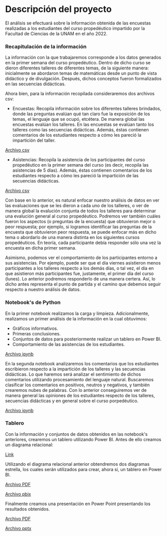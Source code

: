 # Descripción del proyecto

El análisis se efectuará sobre la información obtenida de las encuestas realizadas a los estudiantes del curso propedéutico impartido por la Facultad de Ciencias de la UNAM en el año 2022. 

### Recapitulación de la información

La información con la que trabajaremos corresponde a los datos generados en la primer semana del curso propedéutico.
Dentro de dicho curso se dieron diferentes talleres de diferentes temas, de la siguiente manera: inicialmente se abordaron
temas de matemáticas desde un punto de vista didáctico y de divulgación. Después, dichos conceptos
fueron formalizados en las secuencias didácticas.

Ahora bien, para la información recopilada consideraremos dos archivos csv:

* Encuestas: Recopila información sobre los diferentes talleres brindados, donde las preguntas evalúan qué tan claro fue la exposición de los temas, el lenguaje que se ocupó, etcétera. De manera global las encuestas evalúan los talleres. En las encuestas se evalúan tanto los talleres como las secuencias didácticas. Además, éstas contienen comentarios de los estudiantes respecto a cómo les pareció la impartición del taller.

[Archivo csv](Datasets/Encuentas.csv)

* Asistencias: Recopila la asistencia de los participantes del curso propedéutico en la primer semana del curso (es decir, recopila las asistencias de 5 días). Además, éstas contienen comentarios de los estudiantes respecto a cómo les pareció la impartición de las secuencias didácticas.

[Archivo csv](Datasets/Asistencias.csv)

Con base en lo anterior, es natural enfocar nuestro análisis de datos en ver las evaluaciones que se les dieron a cada uno de los talleres, o ver de manera global la evalución conjunta de todos los talleres para determinar una evalución general al curso propedéutico. Podremos ver también cuáles fueron los aspectos (o preguntas de la encuesta) que obtuvieron mejor o peor respuesta; por ejemplo, si logramos identificar las preguntas de la encuesta que obtuvieron peor respuesta, se puede enfocar más en dicho tema o abordarlo de una manera distinta en los siguientes cursos propedéuticos. En teoría, cada participante debía responder sólo una vez la encuesta en dicha primer semana.

Asimismo, podemos ver el comportamiento de los participantes entorno a sus asistencias. Por ejemplo, puede ser que el día viernes asistieron menos participantes a los talleres respecto a los demás días, o tal vez, el día en que asistieron más participantes fue, justamente, el primer día del curso (lunes). Lo anterior podremos responderlo de una manera certera. Así, lo dicho antes representa el punto de partida y el camino que debemos seguir respecto a nuestro análisis de datos.

### Notebook's de Python

En la primer notebook realizamos la carga y limpieza. Adicionalmente, realizamos un primer análisis de la información en la cual obtuvimos:

* Gráficos informativos.
* Primeras conclusiones.
* Conjuntos de datos para posteriormente realizar un tablero en Power BI.
* Comportamiento de las asistencias de los estudiantes.

[Archivo ipynb](analisis_datos_notebook.ipynb)

En la segunda notebook analizaremos los comentarios que los estudiantes escribieron respecto a la impartición de los talleres y las secuencias didácticas. Lo que haremos será analizar el sentimiento de dichos comentarios utilizando procesamiento del lenguaje natural. Buscaremos clasificar los comentarios en positivos, neutros y negativos, y también crearemos nubes de palabras. Con lo anterior conseguiremos ver de manera general las opiniones de los estudiantes respecto de los talleres, secuencias didácticas y en general sobre el curso porpedéutico.

[Archivo ipynb](analisis_datos_notebook_2.ipynb)

### Tablero 

Con la información y conjuntos de datos obtenidos en las notebook's anteriores, crearemos un tablero utilizando Power BI. Antes de ello creamos un diagrama relacional:

[Link](https://luisapaez.github.io/Proyectos_AnalisisDatos/CursoPrope/TableroPowerBI/DiagramaRelacional.html)

Utilizando el diagrama relacional anterior obtendremos dos diagramas estrella, los cuales serán utilizados para crear, ahora sí, un tablero en Power BI.

[Archivo PDF](Resumen_curso_propedeutico.pdf)

[Archivo pbix](TableroPowerBI/Tablero.pbix)

Finalmente creamos una presentación en Power Point presentando los resultados obtenidos.

[Archivo PDF](Presentación.pdf)

[Archivo pptx](Presentación.pptx)
